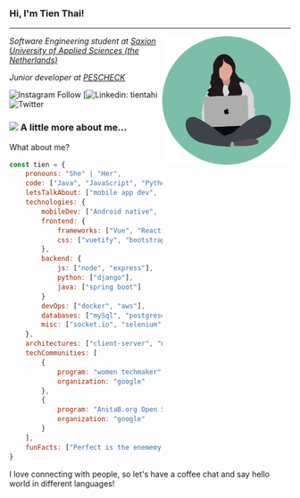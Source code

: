 ### Hi, I'm Tien Thai!
---
<img align="right" src="profile_illustra.png" width="230">

*Software Engineering student at [Saxion University of Applied Sciences (the Netherlands)](https://www.saxion.edu/)*

*Junior developer at [PESCHECK](https://www.pescheck.io/)*

![Instagram Follow](https://www.instagram.com/thojttt?label=Follow)
[![Linkedin: tientahi](https://www.linkedin.com/in/tien-t-326769166/)
![Twitter](https://twitter.com/alie_steward)

### <img src="https://media.giphy.com/media/VgCDAzcKvsR6OM0uWg/giphy.gif" width="50"> A little more about me...  


What about me?

```jsx
const tien = {
	pronouns: "She" | "Her",
	code: ["Java", "JavaScript", "Python", "Dart", "Swift", "C++"],
	letsTalkAbout: ["mobile app dev", "IoT", "music", "ui/ux", "apple", "tech"],
	technologies: {
		mobileDev: ["Android native", "IOS native", "hybrid Flutter"],
		frontend: {
			frameworks: ["Vue", "React", "Angular"],
			css: ["vuetify", "bootstrap"]
		},
		backend: {
			js: ["node", "express"],
			python: ["django"],
			java: ["spring boot"]
		}
		devOps: ["docker", "aws"],
		databases: ["mySql", "postgresql", "sqlite"],
		misc: ["socket.io", "selenium", "firebase"]
	},
	architectures: ["client-server", "model view controller", "progressive web apps", "messaging pattern"],
	techCommunities: [
		{
			program: "women techmaker",
			organization: "google"
		},
		{
			program: "AnitaB.org Open Source",
			organization: "google"
		}
	],
	funFacts: ["Perfect is the enememy of good. But let's spend half a day refactoring old codes"],
}
```

I love connecting with people, so let's have a coffee chat and say hello world in different languages!
